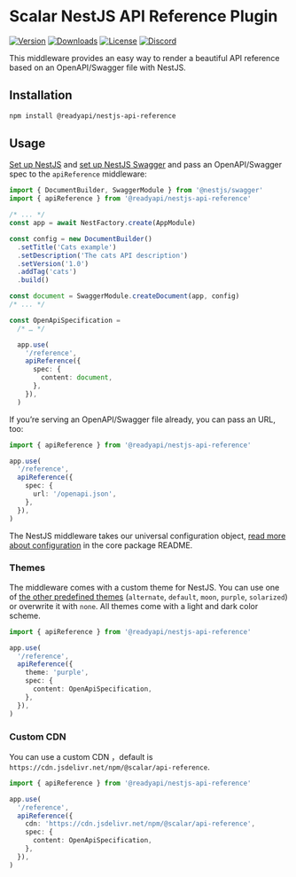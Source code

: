 # Scalar NestJS API Reference Plugin

[![Version](https://img.shields.io/npm/v/%40scalar/nestjs-api-reference)](https://www.npmjs.com/package/@readyapi/nestjs-api-reference)
[![Downloads](https://img.shields.io/npm/dm/%40scalar/nestjs-api-reference)](https://www.npmjs.com/package/@readyapi/nestjs-api-reference)
[![License](https://img.shields.io/npm/l/%40scalar%2Fnestjs-api-reference)](https://www.npmjs.com/package/@readyapi/nestjs-api-reference)
[![Discord](https://img.shields.io/discord/1135330207960678410?style=flat&color=5865F2)](https://discord.gg/scalar)

This middleware provides an easy way to render a beautiful API reference based on an OpenAPI/Swagger file with NestJS.

## Installation

```bash
npm install @readyapi/nestjs-api-reference
```

## Usage

[Set up NestJS](https://docs.nestjs.com/first-steps) and [set up NestJS Swagger](https://docs.nestjs.com/openapi/introduction) and pass an OpenAPI/Swagger spec to the `apiReference` middleware:

```ts
import { DocumentBuilder, SwaggerModule } from '@nestjs/swagger'
import { apiReference } from '@readyapi/nestjs-api-reference'

/* ... */
const app = await NestFactory.create(AppModule)

const config = new DocumentBuilder()
  .setTitle('Cats example')
  .setDescription('The cats API description')
  .setVersion('1.0')
  .addTag('cats')
  .build()

const document = SwaggerModule.createDocument(app, config)
/* ... */

const OpenApiSpecification =
  /* … */

  app.use(
    '/reference',
    apiReference({
      spec: {
        content: document,
      },
    }),
  )
```

If you’re serving an OpenAPI/Swagger file already, you can pass an URL, too:

```ts
import { apiReference } from '@readyapi/nestjs-api-reference'

app.use(
  '/reference',
  apiReference({
    spec: {
      url: '/openapi.json',
    },
  }),
)
```

The NestJS middleware takes our universal configuration object, [read more about configuration](https://github.com/scalar/scalar/tree/main/packages/api-reference#props) in the core package README.

### Themes

The middleware comes with a custom theme for NestJS. You can use one of [the other predefined themes](https://github.com/scalar/scalar/blob/main/packages/themes/src/index.ts#L15) (`alternate`, `default`, `moon`, `purple`, `solarized`) or overwrite it with `none`. All themes come with a light and dark color scheme.

```ts
import { apiReference } from '@readyapi/nestjs-api-reference'

app.use(
  '/reference',
  apiReference({
    theme: 'purple',
    spec: {
      content: OpenApiSpecification,
    },
  }),
)
```

### Custom CDN

You can use a custom CDN ，default is `https://cdn.jsdelivr.net/npm/@scalar/api-reference`.

```ts
import { apiReference } from '@readyapi/nestjs-api-reference'

app.use(
  '/reference',
  apiReference({
    cdn: 'https://cdn.jsdelivr.net/npm/@scalar/api-reference',
    spec: {
      content: OpenApiSpecification,
    },
  }),
)
```
